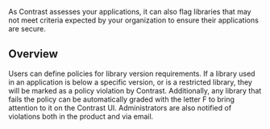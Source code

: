 <!--
title: "Library Policy"
description: "Overview of library policy"
tags: "Admin library policy management"
-->


As Contrast assesses your applications, it can also flag libraries that may not meet criteria expected by your organization to ensure their applications are secure.

## Overview
Users can define policies for library version requirements. If a library used in an application is below a specific version, or is a restricted library, they will be marked as a policy violation by Contrast. Additionally, any library that fails the policy can be automatically graded with the letter F to bring attention to it on the Contrast UI. Administrators are also notified of violations both in the product and via email.  

